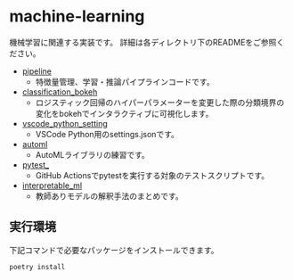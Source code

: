 # machine-learning
機械学習に関連する実装です。
詳細は各ディレクトリ下のREADMEをご参照ください。

- [pipeline][pipeline]
    - 特徴量管理、学習・推論パイプラインコードです。
- [classification_bokeh][classification_bokeh]
  - ロジスティック回帰のハイパーパラメーターを変更した際の分類境界の変化をbokehでインタラクティブに可視化します。
- [vscode_python_setting][vscode_python_setting]
  - VSCode Python用のsettings.jsonです。
- [automl][automl]
  - AutoMLライブラリの練習です。
- [pytest_][pytest_]
  - GitHub Actionsでpytestを実行する対象のテストスクリプトです。
- [interpretable_ml][interpretable_ml]
  - 教師ありモデルの解釈手法のまとめです。

[pipeline]:./pipeline
[classification_bokeh]:./classification_bokeh
[vscode_python_setting]:./vscode_python_setting
[automl]:./automl
[pytest_]:./pytest_
[interpretable_ml]:./interpretable_ml

## 実行環境
下記コマンドで必要なパッケージをインストールできます。
```
poetry install
```